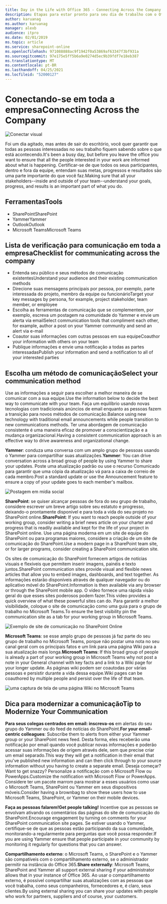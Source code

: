 ```yaml
---
title: Day in the Life with Office 365 - Connecting Across the Company
description: Etapas para estar pronto para seu dia de trabalho com o Office 365
author: karuanag
ms.author: karuanag
manager: alexb
audience: itpro
ms.date: 02/01/2019
ms.topic: article
ms.service: sharepoint-online
ms.openlocfilehash: 971088888ac9f1942f0a53869af63347f3bf931a
ms.sourcegitcommit: 97e175e5ff5b6a9e0274d5ec9b39fdf7e18eb387
ms.translationtype: MT
ms.contentlocale: pt-BR
ms.lasthandoff: 04/25/2021
ms.locfileid: "52000127"
---
```

# <a name="connecting-across-the-company"></a><span data-ttu-id="a8f4e-103">Conectando-se em toda a empresa</span><span class="sxs-lookup"><span data-stu-id="a8f4e-103">Connecting Across the Company</span></span>

![Conectar visual](media/ditl_crosscompany.png)

<span data-ttu-id="a8f4e-105">Foi um dia agitado, mas antes de sair do escritório, você quer garantir que todas as pessoas interessadas no seu trabalho fiquem sabendo sobre o que está acontecendo.</span><span class="sxs-lookup"><span data-stu-id="a8f4e-105">It's been a busy day, but before you leave the office you want to ensure that all the people interested in your work are informed about what is happening.</span></span> <span data-ttu-id="a8f4e-106">Certificar-se de que todos os seus participantes, dentro e fora da equipe, entendam suas metas, progressos e resultados são uma parte importante do que você faz.</span><span class="sxs-lookup"><span data-stu-id="a8f4e-106">Making sure that all your stakeholders--inside and outside of your team--understand your goals, progress, and results is an important part of what you do.</span></span>  

## <a name="tools"></a><span data-ttu-id="a8f4e-107">Ferramentas</span><span class="sxs-lookup"><span data-stu-id="a8f4e-107">Tools</span></span>
- <span data-ttu-id="a8f4e-108">SharePoint</span><span class="sxs-lookup"><span data-stu-id="a8f4e-108">SharePoint</span></span>
- <span data-ttu-id="a8f4e-109">Yammer</span><span class="sxs-lookup"><span data-stu-id="a8f4e-109">Yammer</span></span>
- <span data-ttu-id="a8f4e-110">Outlook</span><span class="sxs-lookup"><span data-stu-id="a8f4e-110">Outlook</span></span>
- <span data-ttu-id="a8f4e-111">Microsoft Teams</span><span class="sxs-lookup"><span data-stu-id="a8f4e-111">Microsoft Teams</span></span> 

## <a name="checklist-for-communicating-across-the-company"></a><span data-ttu-id="a8f4e-112">Lista de verificação para comunicação em toda a empresa</span><span class="sxs-lookup"><span data-stu-id="a8f4e-112">Checklist for communicating across the company</span></span>
- <span data-ttu-id="a8f4e-113">Entenda seu público e seus métodos de comunicação existentes</span><span class="sxs-lookup"><span data-stu-id="a8f4e-113">Understand your audience and their existing communication methods</span></span>
- <span data-ttu-id="a8f4e-114">Direcione suas mensagens principais por pessoa, por exemplo, parte interessada do projeto, membro da equipe ou funcionário</span><span class="sxs-lookup"><span data-stu-id="a8f4e-114">Target your key messages by persona, for example, project stakeholder, team member, or employee</span></span>
- <span data-ttu-id="a8f4e-115">Escolha as ferramentas de comunicação que se complementem, por exemplo, escreva um postagem na comunidade do Yammer e envie um alerta via email</span><span class="sxs-lookup"><span data-stu-id="a8f4e-115">Select communication tools that compliment each other, for example, author a post on your Yammer community and send an alert via e-mail</span></span> 
- <span data-ttu-id="a8f4e-116">Coautor suas informações com outras pessoas em sua equipe</span><span class="sxs-lookup"><span data-stu-id="a8f4e-116">Coauthor your information with others on your team</span></span>
- <span data-ttu-id="a8f4e-117">Publique informações e envie uma notificação a todas as partes interessadas</span><span class="sxs-lookup"><span data-stu-id="a8f4e-117">Publish your information and send a notification to all of your interested parties</span></span> 
 
## <a name="select-your-communication-method"></a><span data-ttu-id="a8f4e-118">Escolha um método de comunicação</span><span class="sxs-lookup"><span data-stu-id="a8f4e-118">Select your communication method</span></span>
<span data-ttu-id="a8f4e-119">Use as informações a seguir para escolher a melhor maneira de se comunicar com a sua equipe.</span><span class="sxs-lookup"><span data-stu-id="a8f4e-119">Use the information below to decide the best way to communicate with your team.</span></span> <span data-ttu-id="a8f4e-120">Faça um equilíbrio usando novas tecnologias com tradicionais anúncios de email enquanto as pessoas fazem a transição para novos métodos de comunicação.</span><span class="sxs-lookup"><span data-stu-id="a8f4e-120">Balance using new technology with traditional email announcements while people transition to new communications methods.</span></span> <span data-ttu-id="a8f4e-121">Ter uma abordagem de comunicação consistente é uma maneira eficaz de promover a conscientização e a mudança organizacional.</span><span class="sxs-lookup"><span data-stu-id="a8f4e-121">Having a consistent communication approach is an effective way to drive awareness and organizational change.</span></span> 

<span data-ttu-id="a8f4e-122">**Yammer**: conduza uma conversa com um amplo grupo de pessoas usando o Yammer para compartilhar suas atualizações.</span><span class="sxs-lookup"><span data-stu-id="a8f4e-122">**Yammer**: You can drive conversation across a broad group of people by using Yammer to share your updates.</span></span> <span data-ttu-id="a8f4e-123">Poste uma atualização padrão ou use o recurso Comunicado para garantir que uma cópia da atualização vá para a caixa de correio de cada membro.</span><span class="sxs-lookup"><span data-stu-id="a8f4e-123">Post a standard update or use the Announcement feature to ensure a copy of your update goes to each member's mailbox.</span></span> 

![Postagem em mídia social](media/ditl_IT-Service-News.png)

<span data-ttu-id="a8f4e-125">**SharePoint**: se quiser alcançar pessoas de fora do seu grupo de trabalho, considere escrever um breve artigo sobre seu estatuto e progresso, deixando-o prontamente disponível e para toda a vida do seu projeto no SharePoint online.</span><span class="sxs-lookup"><span data-stu-id="a8f4e-125">**SharePoint**: If you want to reach people outside of your  working group, consider writing a brief news article on your charter and progress that is readily available and kept for the life of your project in SharePoint online.</span></span> <span data-ttu-id="a8f4e-126">Use uma página moderna em um site de equipe do SharePoint ou para programas maiores, considere a criação de um site de comunicação do SharePoint.</span><span class="sxs-lookup"><span data-stu-id="a8f4e-126">Use a modern page in a SharePoint team site, or for larger programs, consider creating a SharePoint communication site.</span></span> 

<span data-ttu-id="a8f4e-127">Os sites de comunicação do SharePoint fornecem artigos de notícias visuais e flexíveis que permitem inserir imagens, painéis e texto juntos.</span><span class="sxs-lookup"><span data-stu-id="a8f4e-127">SharePoint communication sites provide visual and flexible news articles that allow you to embed images, dashboards, and text together.</span></span> <span data-ttu-id="a8f4e-128">As informações estarão disponíveis através de qualquer navegador ou do aplicativo móvel do SharePoint.</span><span class="sxs-lookup"><span data-stu-id="a8f4e-128">Information is then available via any browser or through the SharePoint mobile app.</span></span> <span data-ttu-id="a8f4e-129">O vídeo fornece uma rápida visão geral do que esses sites poderosos podem fazer.</span><span class="sxs-lookup"><span data-stu-id="a8f4e-129">This video provides a quick overview of what these powerful sites can do.</span></span> <span data-ttu-id="a8f4e-130">Para garantir a melhor visibilidade, coloque o site de comunicação como uma guia para o grupo de trabalho no Microsoft Teams.</span><span class="sxs-lookup"><span data-stu-id="a8f4e-130">To ensure the best visibility pin the communication site as a tab for your working group in Microsoft Teams.</span></span>

![Exemplo de site de comunicação no SharePoint Online](media/ditl_Comm-Site.png)

<span data-ttu-id="a8f4e-132">**Microsoft Teams**: se esse amplo grupo de pessoas já faz parte do seu grupo de trabalho no Microsoft Teams, porque não postar uma nota no seu canal geral com os principais fatos e um link para uma página Wiki para a sua atualização mais longa.</span><span class="sxs-lookup"><span data-stu-id="a8f4e-132">**Microsoft Teams**:  If this broad group of people is already a part of your working group in Microsoft Teams why not post a note in your General channel with key facts and a link to a Wiki page for your longer update.</span></span>  <span data-ttu-id="a8f4e-133">As páginas wiki podem ser coautodas por várias pessoas e persistir durante a vida dessa equipe.</span><span class="sxs-lookup"><span data-stu-id="a8f4e-133">Wiki pages can be coauthored by multiple people and persist over the life of that team.</span></span> 

![uma captura de tela de uma página Wiki no Microsoft Teams](media/ditl_Teams-Wiki.png)

## <a name="tip-to-modernize-your-communication"></a><span data-ttu-id="a8f4e-135">Dica para modernizar a comunicação</span><span class="sxs-lookup"><span data-stu-id="a8f4e-135">Tip to Modernize Your Communication</span></span>

<span data-ttu-id="a8f4e-136">**Para seus colegas centrados em email: inscreva-os** em alertas do seu grupo do Yammer ou do feed de notícias do SharePoint.</span><span class="sxs-lookup"><span data-stu-id="a8f4e-136">**For your email-centric colleagues**: Subscribe them to alerts from either your Yammer group or your SharePoint news feed.</span></span>  <span data-ttu-id="a8f4e-137">Desta forma, eles receberão uma notificação por email quando você publicar novas informações e poderão acessar suas informações de origem através dele, sem que precise criar um email separado.</span><span class="sxs-lookup"><span data-stu-id="a8f4e-137">This way they will get a notification in their email that you've published new information and can then click through to your source information without you having to create a separate email.</span></span>  <span data-ttu-id="a8f4e-138">Deseja começar?</span><span class="sxs-lookup"><span data-stu-id="a8f4e-138">Want to get snazzy?</span></span>  <span data-ttu-id="a8f4e-139">Personalize a notificação com o Microsoft Flow ou PowerApps.</span><span class="sxs-lookup"><span data-stu-id="a8f4e-139">Customize the notification with Microsoft Flow or PowerApps.</span></span> <span data-ttu-id="a8f4e-140">Considere ter um pacote marrom para mostrar a esses usuários como usar o Microsoft Teams, SharePoint ou Yammer em seus dispositivos móveis.</span><span class="sxs-lookup"><span data-stu-id="a8f4e-140">Consider having a brownbag to show these users how to use Microsoft Teams, SharePoint, or Yammer on their mobile devices.</span></span> 

<span data-ttu-id="a8f4e-141">**Faça as pessoas falarem!**</span><span class="sxs-lookup"><span data-stu-id="a8f4e-141">**Get people talking!**</span></span> <span data-ttu-id="a8f4e-142">Incentive que as pessoas se envolvam ativando os comentários das páginas do site de comunicação do SharePoint.</span><span class="sxs-lookup"><span data-stu-id="a8f4e-142">Encourage engagement by turning on comments for your SharePoint communication site pages.</span></span>  <span data-ttu-id="a8f4e-143">Se estiver usando o Yammer, certifique-se de que as pessoas estão participando da sua comunidade, monitorando-a regularmente para perguntas que você possa responder.</span><span class="sxs-lookup"><span data-stu-id="a8f4e-143">If you are using Yammer ensure that people participate in your community by monitoring it regularly for questions that you can answer.</span></span> 

<span data-ttu-id="a8f4e-144">**Compartilhamento externo**: o Microsoft Teams, o SharePoint e o Yammer são compatíveis com o compartilhamento externo, se o administrador permitir na instância do Office 365.</span><span class="sxs-lookup"><span data-stu-id="a8f4e-144">**Share externally**:  Microsoft Teams, SharePoint and Yammer all support external sharing if your administrator allows that in your instance of Office 365.</span></span>  <span data-ttu-id="a8f4e-145">Ao usar o compartilhamento externo, é possível compartilhar suas atualizações com as pessoas que você trabalha, como seus companheiros, fornecedores e, é claro, seus clientes.</span><span class="sxs-lookup"><span data-stu-id="a8f4e-145">By using external sharing you can share your updates with people who work for partners, suppliers and of course, your customers.</span></span>
